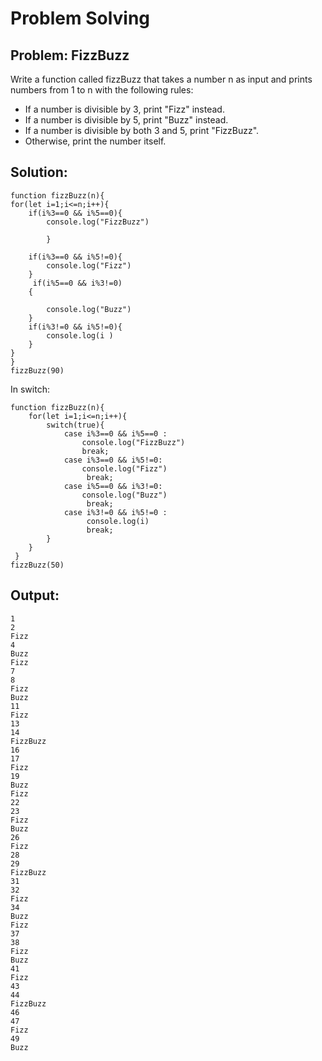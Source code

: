# Problem Solving
## Problem: FizzBuzz

Write a function called fizzBuzz that takes a number n as input and prints numbers from 1 to n with the following rules:

- If a number is divisible by 3, print "Fizz" instead.
- If a number is divisible by 5, print "Buzz" instead.
- If a number is divisible by both 3 and 5, print "FizzBuzz".
- Otherwise, print the number itself.

## Solution:
```
function fizzBuzz(n){
for(let i=1;i<=n;i++){
    if(i%3==0 && i%5==0){
        console.log("FizzBuzz")
        
        }
        
    if(i%3==0 && i%5!=0){
        console.log("Fizz") 
    }
     if(i%5==0 && i%3!=0)
    {
        
        console.log("Buzz")
    }
    if(i%3!=0 && i%5!=0){
        console.log(i )
    }
}
}
fizzBuzz(90)
```
In switch:
```
function fizzBuzz(n){
    for(let i=1;i<=n;i++){
        switch(true){
            case i%3==0 && i%5==0 :
                console.log("FizzBuzz")
                break;
            case i%3==0 && i%5!=0:
                console.log("Fizz")
                 break;
            case i%5==0 && i%3!=0:
                console.log("Buzz")
                 break;
            case i%3!=0 && i%5!=0 :
                 console.log(i)
                 break;
        }
    }
 }
fizzBuzz(50)
```
## Output:
```
1
2
Fizz
4
Buzz
Fizz
7
8
Fizz
Buzz
11
Fizz
13
14
FizzBuzz
16
17
Fizz
19
Buzz
Fizz
22
23
Fizz
Buzz
26
Fizz
28
29
FizzBuzz
31
32
Fizz
34
Buzz
Fizz
37
38
Fizz
Buzz
41
Fizz
43
44
FizzBuzz
46
47
Fizz
49
Buzz
```


















